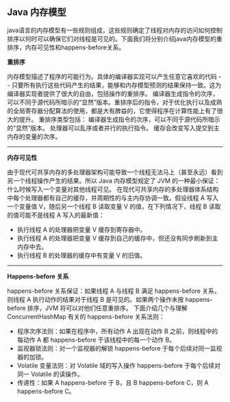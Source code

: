 **Java 内存模型**
--------

java语言的内存模型有一些规则组成，这些规则确定了线程对内存的访问如何控制排序以何时可以确保它们对线程是可见的。下面我们将分别介绍java内存模型的重排序，内存可见性和happens-before关系。



**重排序**


内存模型描述了程序的可能行为。具体的编译器实现可以产生任意它喜欢的代码 -- 只要所有执行这些代码产生的结果，能够和内存模型预测的结果保持一致。这为编译器实现者提供了很大的自由，包括操作的重排序。
编译器生成指令的次序，可以不同于源代码所暗示的“显然”版本。重排序后的指令，对于优化执行以及成熟的全局寄存器分配算法的使用，都是大有脾益的，它使得程序在计算性能上有了很大的提升。
重排序类型包括：
编译器生成指令的次序，可以不同于源代码所暗示的“显然”版本。
处理器可以乱序或者并行的执行指令。
缓存会改变写入提交到主内存的变量的次序。

______
**内存可见性**


由于现代可共享内存的多处理器架构可能导致一个线程无法马上（甚至永远）看到另一个线程操作产生的结果。所以 Java 内存模型规定了 JVM 的一种最小保证：什么时候写入一个变量对其他线程可见。
在现代可共享内存的多处理器体系结构中每个处理器都有自己的缓存，并周期性的与主内存协调一致。假设线程 A 写入一个变量值 V，随后另一个线程 B 读取变量 V 的值，在下列情况下，线程 B 读取的值可能不是线程 A 写入的最新值：
- 执行线程 A 的处理器把变量 V 缓存到寄存器中。
- 执行线程 A 的处理器把变量 V 缓存到自己的缓存中，但还没有同步刷新到主内存中去。
- 执行线程 B 的处理器的缓存中有变量 V 的旧值。

-----------------------


**Happens-before 关系**


happens-before 关系保证：如果线程 A 与线程 B 满足 happens-before 关系，则线程 A 执行动作的结果对于线程 B 是可见的。如果两个操作未按 happens-before 排序，JVM 将可以对他们任意重排序。
下面介绍几个与理解 ConcurrentHashMap 有关的 happens-before 关系法则：
- 程序次序法则：如果在程序中，所有动作 A 出现在动作 B 之前，则线程中的每动作 A 都 happens-before 于该线程中的每一个动作 B。
- 监视器锁法则：对一个监视器的解锁 happens-before 于每个后续对同一监视器的加锁。
- Volatile 变量法则：对 Volatile 域的写入操作 happens-before 于每个后续对同一 Volatile 的读操作。
- 传递性：如果 A happens-before 于 B，且 B happens-before C，则 A happens-before C。
